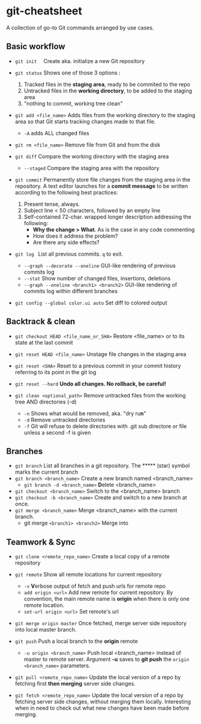 # git-cheatsheet
A collection of go-to Git commands arranged by use cases.

## Basic workflow

- `git init  ` Create aka. initialize a new Git repository
- `git status` Shows one of those 3 options :
  1. Tracked files in the **staging area**, ready to be commited to the repo
  2. Untracked files in the **working directory**, to be added to the staging area
  3. "nothing to commit, working tree clean"
- `git add <file_name>`  Adds files from the working directory to the staging area so that Git starts tracking changes made to that file.
  - `-A` adds ALL changed files
- `git rm <file_name>` Remove file from Git and from the disk
- `git diff` Compare the working directory with the staging area
    - `--staged` Compare the staging area with the repository
- `git commit` Permanently store file changes from the staging area in the repository. A text editor launches for a **commit message** to be written according to the following best practices:

  1. Present tense, always.
  2. Subject line < 50 characters, followed by an empty line
  3. Self-contained 72-char. wrapped longer description addressing the following:
     - **Why the change > What**. As is the case in any code commenting
     - How does it address the problem?
     - Are there any side effects?


- `git log ` List all previous commits. `q` to exit.
  - `--graph --decorate --oneline` GUI-like rendering of previous commits log
  - `--stat` Show number of changed files, insertions, deletions
  - `--graph --oneline <branch1> <branch2>` GUI-like rendering of commits log within different branches
- `git config --global color.ui auto` Set diff to colored output




## Backtrack & clean

- `git checkout HEAD <file_name_or_SHA>` Restore <file_name> or <SHA> to its state at the last commit
- `git reset HEAD <file_name>` Unstage file changes in the staging area
- `git reset <SHA>` Reset to a previous commit in your commit history referring to its <SHA> point in the git log
-  `git reset --hard` **Undo all changes. No rollback, be careful!**
- `git clean <optional_path>` Remove untracked files from the working tree AND directories (-d)

  - `-n` Shows what would be removed, aka. "dry ru**n**"
  - `-d` Remove untracked directories
  - `-f` Git will refuse to delete directories with .git sub directore or file unless a second -f is given




## Branches

- `git branch` List all branches in a git repository. The ***** (star) symbol marks the current branch
- `git branch <branch_name>` Create a new branch named <branch_name>
  - `git branch -d <branch_name>` **D**elete <branch_name>
- `git checkout <branch_name>` Switch to the <branch_name> branch
- `git checkout -b <branch_name>` Create and switch to a new branch at once.
- `git merge <branch_name>` Merge <branch_name> with the current branch.
  -  git merge `<branch1> <branch2>` Merge <branch2> into <branch1>




## Teamwork & Sync

- `git clone <remote_repo_name>` Create a local copy of a remote repository
- `git remote` Show all remote locations for current repository
  - `-v` **V**erbose output of fetch and push urls for remote repo
  - `add origin <url>` Add new remote for current repository. By convention, the main remote name is **origin** when there is only one remote location.
  - `set-url origin <url>` Set remote's url
- `git merge origin master` Once fetched, merge server side repository into local master branch.
- `git push` Push a local branch to the **origin** remote

  - `-u origin <branch_name>` Push local <branch_name> instead of master to remote server. Argument **-u** saves to **git push** the `origin <branch_name>` parameters.
- `git pull <remote_repo_name>` Update the local version of a repo by fetching first **then merging** server side changes.
- `git fetch <remote_repo_name>` Update the local version of a repo by fetching server side changes, without merging them locally. Interesting when in need to check out what new changes have been made before merging.

